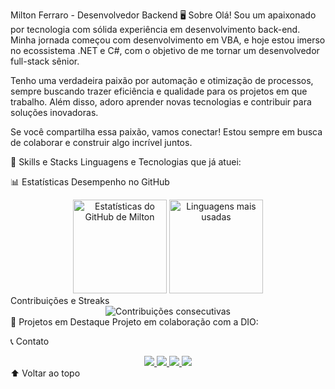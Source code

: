 Milton Ferraro - Desenvolvedor Backend
🖥️ Sobre
Olá! Sou um apaixonado por tecnologia com sólida experiência em desenvolvimento back-end. Minha jornada começou com desenvolvimento em VBA, e hoje estou imerso no ecossistema .NET e C#, com o objetivo de me tornar um desenvolvedor full-stack sênior.

Tenho uma verdadeira paixão por automação e otimização de processos, sempre buscando trazer eficiência e qualidade para os projetos em que trabalho. Além disso, adoro aprender novas tecnologias e contribuir para soluções inovadoras.

Se você compartilha essa paixão, vamos conectar! Estou sempre em busca de colaborar e construir algo incrível juntos.

🚀 Skills e Stacks
Linguagens e Tecnologias que já atuei:

📊 Estatísticas
Desempenho no GitHub
<div align="center"> <img height="150" src="https://github-readme-stats.vercel.app/api?username=ferraroii&theme=dark&bg_color=0D1117&border_color=006400&show_icons=true&icon_color=006400&title_color=32CD32&text_color=FFFFFF" alt="Estatísticas do GitHub de Milton"> <img height="150" src="https://github-readme-stats.vercel.app/api/top-langs/?username=ferraroii&layout=compact&theme=dark&bg_color=0D1117&border_color=006400&title_color=32CD32&text_color=FFFFFF" alt="Linguagens mais usadas"> </div>
Contribuições e Streaks
<div align="center"> <img src="https://streak-stats.demolab.com/?user=ferraroii&theme=dark&background=0D1117&border=006400&fire=32CD32&ring=32CD32&dates=FFFFFF" alt="Contribuições consecutivas"> </div>
📂 Projetos em Destaque
Projeto em colaboração com a DIO:

📞 Contato
<div align="center"> <a href="mailto:miltonferraro@icloud.com"> <img src="https://img.shields.io/badge/-Email-0D1117?style=for-the-badge&logo=icloud&logoColor=007BFF"> </a> <a href="https://wa.me/5511988528949"> <img src="https://img.shields.io/badge/-WhatsApp-25D366?style=for-the-badge&logo=whatsapp&logoColor=white"> </a> <a href="https://discord.com/channels/@udimitri/"> <img src="https://img.shields.io/badge/-Discord-7289DA?style=for-the-badge&logo=discord&logoColor=white"> </a> <a href="https://www.linkedin.com/in/milton-ferraro-4b04a3150/"> <img src="https://img.shields.io/badge/-LinkedIn-0A66C2?style=for-the-badge&logo=linkedin&logoColor=white"> </a> </div>
⬆ Voltar ao topo
